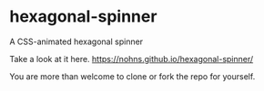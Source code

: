 # hexagonal-spinner
A CSS-animated hexagonal spinner

Take a look at it here.
https://nohns.github.io/hexagonal-spinner/

You are more than welcome to clone or fork the repo for yourself.
